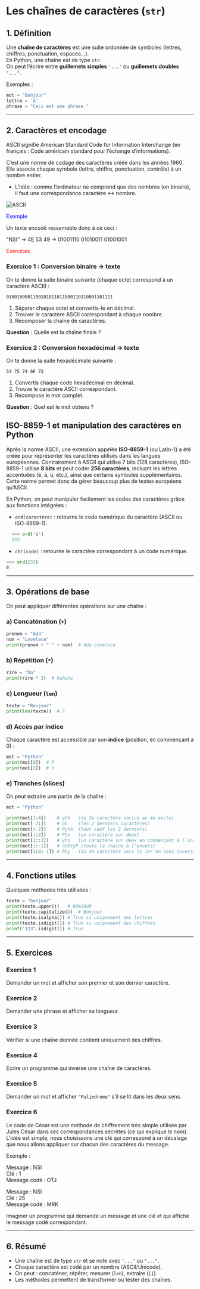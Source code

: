 # Les chaînes de caractères (`str`)

## 1. Définition
Une **chaîne de caractères** est une suite ordonnée de symboles (lettres, chiffres, ponctuation, espaces…).  
En Python, une chaîne est de type `str`.  
On peut l’écrire entre **guillemets simples** `'...'` ou **guillemets doubles** `"..."`.

Exemples :
```python
mot = "Bonjour"
lettre = 'A'
phrase = "Ceci est une phrase."
```

---

## 2. Caractères et encodage
ASCII signifie American Standard Code for Information Interchange
(en français : Code américain standard pour l’échange d’informations).  

C’est une norme de codage des caractères créée dans les années 1960.
Elle associe chaque symbole (lettre, chiffre, ponctuation, contrôle) à un nombre entier.  

- L’idée : comme l’ordinateur ne comprend que des nombres (en binaire), il faut une correspondance caractère ↔ nombre.  

![ASCII](ASCII.png)

<span style="color:blue">Exemple</span>  

Un texte encodé ressemeble donc à ce ceci :

"NSI" -> 4E 53 49 -> 01001110 01010011 01001001

<span style="color:red">Exercices</span> 

### Exercice 1 : Conversion binaire → texte
On te donne la suite binaire suivante (chaque octet correspond à un caractère ASCII) :

`0100100001100101011011000110110001101111`

1. Séparer chaque octet et convertis-le en décimal.  
2. Trouver le caractère ASCII correspondant à chaque nombre.  
3. Recomposer la chaîne de caractères.  

**Question** : Quelle est la chaîne finale ?

### Exercice 2 : Conversion hexadécimal → texte
On te donne la suite hexadécimale suivante :

`54 75 74 6F 72`


1. Convertis chaque code hexadécimal en décimal.  
2. Trouve le caractère ASCII correspondant.  
3. Recompose le mot complet.  

**Question** : Quel est le mot obtenu ?

## ISO-8859-1 et manipulation des caractères en Python

Après la norme ASCII, une extension appelée **ISO-8859-1** (ou Latin-1) a été créée pour représenter les caractères utilisés dans les langues européennes. Contrairement à ASCII qui utilise 7 bits (128 caractères), ISO-8859-1 utilise **8 bits** et peut coder **256 caractères**, incluant les lettres accentuées (é, à, ü, etc.), ainsi que certains symboles supplémentaires. Cette norme permet donc de gérer beaucoup plus de textes européens qu’ASCII.

En Python, on peut manipuler facilement les codes des caractères grâce aux fonctions intégrées :  

- `ord(caractère)` : retourne le code numérique du caractère (ASCII ou ISO-8859-1).  
```python  
  >>> ord('é')
  233
```
- `chr(code)` : retourne le caractère correspondant à un code numérique.


```python
>>> ord(233)
é
```

---

## 3. Opérations de base
On peut appliquer différentes opérations sur une chaîne :

### a) Concaténation (`+`)
```python
prenom = "Ada"
nom = "Lovelace"
print(prenom + " " + nom)  # Ada Lovelace
```

### b) Répétition (`*`)
```python
rire = "ha"
print(rire * 3)  # hahaha
```

### c) Longueur (`len`)
```python
texte = "Bonjour"
print(len(texte))  # 7
```

### d) Accès par indice
Chaque caractère est accessible par son **indice** (position, en commençant à 0) :
```python
mot = "Python"
print(mot[0])  # P
print(mot[3])  # h
```

### e) Tranches (slices)
On peut extraire une partie de la chaîne :
```python
mot = "Python"

print(mot[1:4])    # yth   (du 2e caractère inclus au 4e exclu)
print(mot[-2:])    # on    (les 2 derniers caractères)
print(mot[:-2])    # Pyth  (tout sauf les 2 derniers)
print(mot[::2])    # Pto   (un caractère sur deux)
print(mot[1::2])   # yhn   (un caractère sur deux en commençant à l’indice 1)
print(mot[::-1])   # nohtyP (toute la chaîne à l’envers)
print(mot[3:0:-1]) # hty   (du 4e caractère vers le 1er en sens inverse)
```

---

## 4. Fonctions utiles
Quelques méthodes très utilisées :

```python
texte = "bonjour"
print(texte.upper())   # BONJOUR
print(texte.capitalize())  # Bonjour
print(texte.isalpha()) # True si uniquement des lettres
print(texte.isdigit()) # True si uniquement des chiffres
print("123".isdigit()) # True
```

---

## 5. Exercices

### Exercice 1
Demander un mot et afficher son premier et son dernier caractère.

### Exercice 2
Demander une phrase et afficher sa longueur.

### Exercice 3
Vérifier si une chaîne donnée contient uniquement des chiffres.

### Exercice 4
Écrire un programme qui inverse une chaîne de caractères.

### Exercice 5
Demander un mot et afficher `"Palindrome"` s’il se lit dans les deux sens.

### Exercice 6
Le code de César est une méthode de chiffrement très simple utilisée par Jules César dans ses correspondances secrètes (ce qui explique le nom).  L'idée est simple, nous choisissons une clé qui correspond à un décalage que nous allons appliquer sur chacun des caractéres du message.  

Exemple :  

Message : NSI  
Clé : 1  
Message codé : OTJ  

Message : NSI  
Clé : 25  
Message codé : MRK  

Imaginer un programme qui demande un message et une clé et qui affiche le message codé correspondant.  

---

## 6. Résumé
- Une chaîne est de type `str` et se note avec `'...'` ou `"..."`.  
- Chaque caractère est codé par un nombre (ASCII/Unicode).  
- On peut : concaténer, répéter, mesurer (`len`), extraire (`[]`).  
- Les méthodes permettent de transformer ou tester des chaînes.
